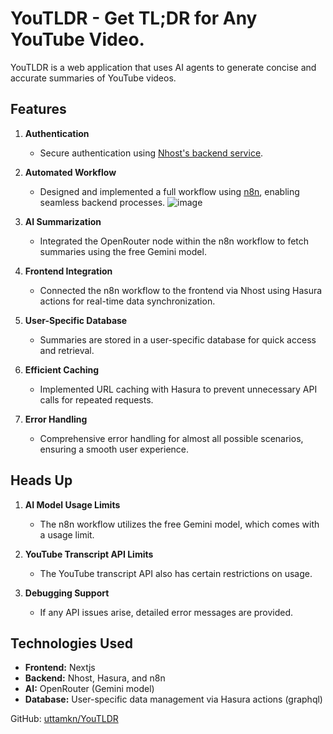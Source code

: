 # YouTLDR - Get TL;DR for Any YouTube Video.

YouTLDR is a web application that uses AI agents to generate concise and accurate summaries of YouTube videos.

## Features

1. **Authentication**  
   - Secure authentication using [Nhost's backend service](https://nhost.io/).

2. **Automated Workflow**  
   - Designed and implemented a full workflow using [n8n](https://n8n.io/), enabling seamless backend processes.
     ![image](https://github.com/user-attachments/assets/7cdb8a14-43e2-4c6e-9cf7-c0bf87090edb)


3. **AI Summarization**  
   - Integrated the OpenRouter node within the n8n workflow to fetch summaries using the free Gemini model.

4. **Frontend Integration**  
   - Connected the n8n workflow to the frontend via Nhost using Hasura actions for real-time data synchronization.

5. **User-Specific Database**  
   - Summaries are stored in a user-specific database for quick access and retrieval.

6. **Efficient Caching**  
   - Implemented URL caching with Hasura to prevent unnecessary API calls for repeated requests.

7. **Error Handling**  
   - Comprehensive error handling for almost all possible scenarios, ensuring a smooth user experience.

## Heads Up

1. **AI Model Usage Limits**  
   - The n8n workflow utilizes the free Gemini model, which comes with a usage limit.

2. **YouTube Transcript API Limits**  
   - The YouTube transcript API also has certain restrictions on usage.

3. **Debugging Support**  
   - If any API issues arise, detailed error messages are provided.

## Technologies Used

- **Frontend:** Nextjs 
- **Backend:** Nhost, Hasura, and n8n
- **AI:** OpenRouter (Gemini model)
- **Database:** User-specific data management via Hasura actions (graphql)

GitHub: [uttamkn/YouTLDR](https://github.com/uttamkn/YouTLDR)
